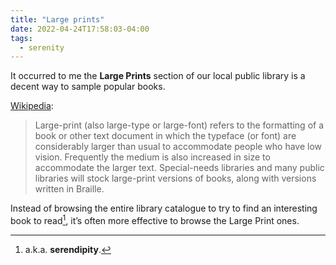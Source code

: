 ```yaml
---
title: "Large prints"
date: 2022-04-24T17:58:03-04:00
tags:
  - serenity
---
```


It occurred to me the **Large Prints** section of our local public library is a decent way to sample popular books.

<!--more-->

[Wikipedia](https://en.m.wikipedia.org/wiki/Large-print):

> Large-print (also large-type or large-font) refers to the formatting of a book or other text document in which the typeface (or font) are considerably larger than usual to accommodate people who have low vision. Frequently the medium is also increased in size to accommodate the larger text. Special-needs libraries and many public libraries will stock large-print versions of books, along with versions written in Braille.

Instead of browsing the entire library catalogue to try to find an interesting book to read[^1], it’s often more effective to browse the Large Print ones.


[^1]: a.k.a. **serendipity**.

